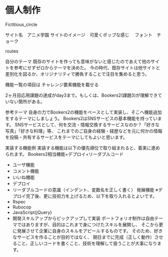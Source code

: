 # 個人制作

Fictitious_circle

サイト名　アニメ学園
サイトのイメージ　可愛くポップな感じ　
フォント　チョーク

routes

自分のテーマ
既存のサイトを作っても意味がないと感じたのであえて他のサイトを参考にせずゼロからテーマを決めた。
今の時代、既存サイトは他サイトと差別化を図るか、オリジナリティで勝負することで注目を集めると思う。

機能一覧の項目は
チャレンジ要素機能を載せる

2ヶ月目応用課題の達成がday3まで。もしくは、Bookers2(課題3)が理解できていない箇所がある。

参考テーマ
自身の力でBookers2の機能をベースとして実装し、そこへ機能追加をするテーマにしましょう。
Bookers2はSNSサービスの基本機能を持っています。
SNSサービスとして、何を交流・情報交換するサービスなのか？「好きな写真」「好きな料理」等、
これまでのご自身の経験・経歴などを元に何かの情報を投稿・共有するサービスをテーマにしてもよいと思います。

実装する機能例
実装する機能は以下の優先順位で取り組まれると、着実に進められます。
Bookers2相当機能+デプロイ+リーダブルコード
- ユーザ機能
- コメント機能
- いいね機能
- デプロイ
- リーダブルコードの意識（インデント、変数名を正しく書く）
発展機能
※デプロイ完了後、更に技術力を上げるため、以下を取り入れるとよいです。
- Rspec
- Rubocop
- JavaScript(jQuery)
- 開発スキルアップからピックアップして実装
ポートフォリオ制作は自由テーマではありますが、目的はこれまで身につけたスキルを展開し、
そこから更に発展させて企業に自身のスキルをアピールするものです。
そのため、好きなサービスを作ることが目的ではなく、
期日までに完成（正しく動作）させること、正しいコードを書くこと、技術を理解して扱うことが大事になります。

